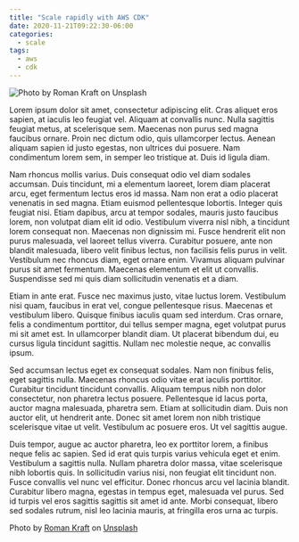 ```yaml
---
title: "Scale rapidly with AWS CDK"
date: 2020-11-21T09:22:30-06:00
categories:
  - scale
tags:
  - aws
  - cdk
---
```

![Photo by Roman Kraft on Unsplash](/assets/images/scale-image-roman-kraft-RtDwtRDvYQg-unsplash.jpg)

Lorem ipsum dolor sit amet, consectetur adipiscing elit. Cras aliquet eros sapien, at iaculis leo feugiat vel. Aliquam at convallis nunc. Nulla sagittis feugiat metus, at scelerisque sem. Maecenas non purus sed magna faucibus ornare. Proin nec dictum odio, quis ullamcorper lectus. Aenean aliquam sapien id justo egestas, non ultrices dui posuere. Nam condimentum lorem sem, in semper leo tristique at. Duis id ligula diam.

Nam rhoncus mollis varius. Duis consequat odio vel diam sodales accumsan. Duis tincidunt, mi a elementum laoreet, lorem diam placerat arcu, eget fermentum lectus eros id massa. Nam non erat a odio placerat venenatis in sed magna. Etiam euismod pellentesque lobortis. Integer quis feugiat nisi. Etiam dapibus, arcu at tempor sodales, mauris justo faucibus lorem, non volutpat diam elit id odio. Vestibulum viverra nisl nibh, a tincidunt lorem consequat non. Maecenas non dignissim mi. Fusce hendrerit elit non purus malesuada, vel laoreet tellus viverra. Curabitur posuere, ante non blandit malesuada, libero velit finibus lectus, non facilisis felis purus in velit. Vestibulum nec rhoncus diam, eget ornare enim. Vivamus aliquam pulvinar purus sit amet fermentum. Maecenas elementum et elit ut convallis. Suspendisse sed mi quis diam sollicitudin venenatis et a diam.

Etiam in ante erat. Fusce nec maximus justo, vitae luctus lorem. Vestibulum nisi quam, faucibus in erat vel, congue pellentesque risus. Maecenas et vestibulum libero. Quisque finibus iaculis quam sed interdum. Cras ornare, felis a condimentum porttitor, dui tellus semper magna, eget volutpat purus mi sit amet est. In ullamcorper blandit diam. Ut placerat bibendum dui, eu cursus ligula tincidunt sagittis. Nullam nec molestie neque, ac convallis ipsum.

Sed accumsan lectus eget ex consequat sodales. Nam non finibus felis, eget sagittis nulla. Maecenas rhoncus odio vitae erat iaculis porttitor. Curabitur tincidunt tincidunt convallis. Aliquam tempus nibh non dolor consectetur, non pharetra lectus posuere. Pellentesque id lacus porta, auctor magna malesuada, pharetra sem. Etiam at sollicitudin diam. Duis non auctor elit, ut hendrerit ante. Donec sit amet lorem non nibh tristique scelerisque vitae ut velit. Vestibulum ac posuere eros. Ut vel sagittis augue.

Duis tempor, augue ac auctor pharetra, leo ex porttitor lorem, a finibus neque felis ac sapien. Sed id erat quis turpis varius vehicula eget et enim. Vestibulum a sagittis nulla. Nullam pharetra dolor massa, vitae scelerisque nibh lobortis quis. In sollicitudin varius nisi, non feugiat elit tincidunt non. Fusce convallis vel nunc vel efficitur. Donec rhoncus arcu vel lacinia blandit. Curabitur libero magna, egestas in tempus eget, malesuada vel purus. Sed id turpis vel eros sagittis sagittis sit amet id ante. Morbi consequat, libero sed sodales rutrum, nisl leo lacinia mauris, at fringilla eros urna ac turpis.

<span>Photo by <a href="https://unsplash.com/@romankraft?utm_source=unsplash&amp;utm_medium=referral&amp;utm_content=creditCopyText">Roman Kraft</a> on <a href="https://unsplash.com/s/photos/scale?utm_source=unsplash&amp;utm_medium=referral&amp;utm_content=creditCopyText">Unsplash</a></span>